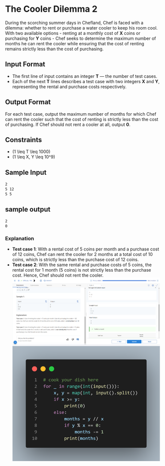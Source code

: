 # The Cooler Dilemma 2

During the scorching summer days in Chefland, Chef is faced with a dilemma: whether to rent or purchase a water cooler to keep his room cool. With two available options - renting at a monthly cost of **X** coins or purchasing for **Y** coins - Chef seeks to determine the maximum number of months he can rent the cooler while ensuring that the cost of renting remains strictly less than the cost of purchasing.

## Input Format

- The first line of input contains an integer **T** — the number of test cases.
- Each of the next **T** lines describes a test case with two integers **X** and **Y**, representing the rental and purchase costs respectively.

## Output Format

For each test case, output the maximum number of months for which Chef can rent the cooler such that the cost of renting is strictly less than the cost of purchasing. If Chef should not rent a cooler at all, output **0**.

## Constraints

- \(1 \leq T \leq 1000\)
- \(1 \leq X, Y \leq 10^9\)

## Sample Input
```
2
5 12
5 5

```
## sample output
```
2
0
```

### Explanation

- **Test case 1**: With a rental cost of 5 coins per month and a purchase cost of 12 coins, Chef can rent the cooler for 2 months at a total cost of 10 coins, which is strictly less than the purchase cost of 12 coins.
- **Test case 2**: With the same rental and purchase costs of 5 coins, the rental cost for 1 month (5 coins) is not strictly less than the purchase cost. Hence, Chef should not rent the cooler.
![](Untitled.png)
![](code.png)